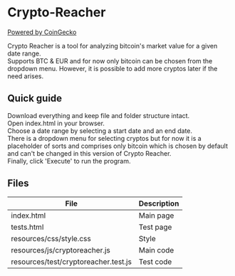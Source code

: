 # Crypto-Reacher 
[Powered by CoinGecko](https://www.coingecko.com/en/api)<br />

Crypto Reacher is a tool for analyzing bitcoin's market value for 
a given date range.<br />
Supports BTC & EUR and for now only bitcoin can be chosen from 
the dropdown menu. However, it is possible to add more cryptos later
if the need arises.<br />

## Quick guide
Download everything and keep file and folder structure intact.<br />
Open index.html in your browser.<br />
Choose a date range by selecting a start date and an end date.<br />
There is a dropdown menu for selecting cryptos but for now it is a placeholder 
of sorts and comprises only bitcoin which is chosen by default and can't be 
changed in this version of Crypto Reacher.<br />
Finally, click 'Execute' to run the program.<br />

## Files

| File                                  | Description   |
| ------------------------------------- | ------------- |
| index.html                            | Main page     |
| tests.html                            | Test page     |
| resources/css/style.css               | Style         |
| resources/js/cryptoreacher.js         | Main code     |
| resources/test/cryptoreacher.test.js  | Test code     |